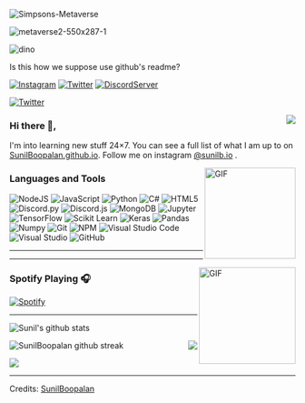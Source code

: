 ![Simpsons-Metaverse](https://github.com/SunilBoopalan/SunilBoopalan/assets/96052242/83d94912-292d-4181-996d-4e36fedb9b3b)

![metaverse2-550x287-1](https://github.com/SunilBoopalan/SunilBoopalan/assets/96052242/d15e0f0c-02a5-411e-8a60-75957917c9a9)

![dino](https://github.com/SunilBoopalan/SunilBoopalan/assets/96052242/cacc3a3b-006d-475e-9862-a6eb51ed9790)

Is this how we suppose use github's readme?

<a href="https://www.instagram.com/sunilb.io/">![Instagram](https://img.shields.io/badge/Instagram-%23E4405F.svg?style=for-the-badge&logo=Instagram&logoColor=white)</a> <a href="https://twitter.com/SunilBoopalan">![Twitter](https://img.shields.io/badge/Twitter-%231DA1F2.svg?style=for-the-badge&logo=Twitter&logoColor=white)</a> <a href="https://discord.gg/jgnjwPEyDW">![DiscordServer](https://img.shields.io/discord/755417007016509450?label=Discord%20Server&logo=Discord&colorB=5865F2&style=for-the-badge&logoColor=white)
  
</a> <a href="https://www.linkedin.com/in/sunil-boopalan-752a41227/">![Twitter](https://img.shields.io/badge/LinkedIn-0077B5?style=for-the-badge&logo=linkedin&logoColor=white)</a>

<a href="https://discord.com/users/705665813994012695">
  <img src="https://lanyard-profile-readme.vercel.app/api/762316391491174403?hideTimestamp=true&idleMessage=Just%20chillin'%20at%20the%20moment..." align="right" />
</a>

### Hi there 👋,

I'm into learning new stuff 24×7. You can see a full list of what I am up to on [SunilBoopalan.github.io](https://sunilboopalan.github.io/). Follow me on instagram [@sunilb.io](https://www.instagram.com/sunilb.io/)  .


<img align="right" alt="GIF" height="160px" src="https://octodex.github.com/images/daftpunktocat-guy.gif" />

### Languages and Tools  
![NodeJS](https://img.shields.io/badge/node.js-%2343853D.svg?style=for-the-badge&logo=node.js&logoColor=white) ![JavaScript](https://img.shields.io/badge/javascript-%23323330.svg?style=for-the-badge&logo=javascript&logoColor=%23F7DF1E) ![Python](https://img.shields.io/badge/python-%2314354C.svg?style=for-the-badge&logo=python&logoColor=white) ![C#](https://img.shields.io/badge/c%23-%23239120.svg?style=for-the-badge&logo=c-sharp&logoColor=white) ![HTML5](https://img.shields.io/badge/html5-%23E34F26.svg?style=for-the-badge&logo=html5&logoColor=white) ![Discord.py](https://img.shields.io/badge/discord.py-%232C3454.svg?style=for-the-badge&logo=Discord&logoColor=blue) ![Discord.js](https://img.shields.io/badge/discord.js-%232C3454.svg?style=for-the-badge&logo=Discord&logoColor=Blue)  ![MongoDB](https://img.shields.io/badge/MongoDB-%234ea94b.svg?style=for-the-badge&logo=mongodb&logoColor=white) ![Jupyter](https://img.shields.io/badge/Jupyter-F37626.svg?&style=for-the-badge&logo=Jupyter&logoColor=white) ![TensorFlow](https://img.shields.io/badge/TensorFlow-FF6F00?style=for-the-badge&logo=tensorflow&logoColor=white) ![Scikit Learn](https://img.shields.io/badge/scikit_learn-F7931E?style=for-the-badge&logo=scikit-learn&logoColor=white) ![Keras](https://img.shields.io/badge/Keras-D00000?style=for-the-badge&logo=Keras&logoColor=white) ![Pandas](https://img.shields.io/badge/Pandas-2C2D72?style=for-the-badge&logo=pandas&logoColor=white) ![Numpy](https://img.shields.io/badge/Numpy-777BB4?style=for-the-badge&logo=numpy&logoColor=white) ![Git](https://img.shields.io/badge/git-%23F05033.svg?style=for-the-badge&logo=git&logoColor=white) ![NPM](https://img.shields.io/badge/NPM-%23000000.svg?style=for-the-badge&logo=npm&logoColor=white) ![Visual Studio Code](https://img.shields.io/badge/VisualStudioCode-0078d7.svg?style=for-the-badge&logo=visual-studio-code&logoColor=white) ![Visual Studio](https://img.shields.io/badge/VisualStudio-5C2D91.svg?style=for-the-badge&logo=visual-studio&logoColor=white) ![GitHub](https://img.shields.io/badge/github-%23121011.svg?style=for-the-badge&logo=github&logoColor=white) 
  
-------------------
---

<img align="right" alt="GIF" height="170px" src="https://media.giphy.com/media/J5B1Y8QZnzXXbLQIBu/giphy.gif" />

### Spotify Playing 🎧

[![Spotify](https://novatorem-kyzbk7wxl-bardiesel.vercel.app/api/spotify)](https://open.spotify.com/user/31bcas7y6xirwlcldybrtou7fbja)

---

![Sunil's github stats](https://github-readme-stats.vercel.app/api?username=SunilBoopalan&show_icons=true&theme=tokyonight)

<img align="right" src="https://github-readme-stats.vercel.app/api/top-langs/?username=SunilBoopalan&show_icons=true&hide_border=true" />

![SunilBoopalan github streak](https://github-readme-streak-stats.herokuapp.com/?user=SunilBoopalan&theme=radical&include_all_commits=true&count_private=true)

 <div>
  
  
<img src="https://imgur.com/rilHVxA.png"/> 

-----
Credits: [SunilBoopalan](https://github.com/SunilBoopalan)
<!--
**SunilBoopalan/SunilBoopalan** is a ✨ _special_ ✨ repository because its `README.md` (this file) appears on your GitHub profile.

Here are some ideas to get you started:

- 🔭 I’m currently working on ...
- 🌱 I’m currently learning ...
- 👯 I’m looking to collaborate on ...
- 🤔 I’m looking for help with ...
- 💬 Ask me about ...
- 📫 How to reach me: ...
- 😄 Pronouns: ...
- ⚡ Fun fact: ...
-->
